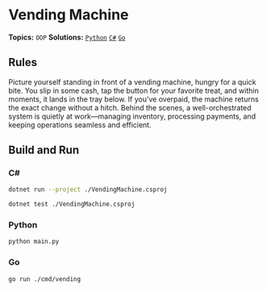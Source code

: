 # Vending Machine

**Topics:** `OOP`
**Solutions:** [`Python`](../../src/python/oop/VendingMachine) [`C#`](../../src/csharp/oop/VendingMachine) [`Go`](../../src/go/oop/VendingMachine)

## Rules

Picture yourself standing in front of a vending machine, hungry for a quick bite. You slip in some cash, tap the button for your favorite treat, and within moments, it lands in the tray below. If you’ve overpaid, the machine returns the exact change without a hitch. Behind the scenes, a well-orchestrated system is quietly at work—managing inventory, processing payments, and keeping operations seamless and efficient.

## Build and Run

### C#

``` bash
dotnet run --project ./VendingMachine.csproj
```

``` bash
dotnet test ./VendingMachine.csproj
```

### Python

``` bash
python main.py
```

### Go

``` bash
go run ./cmd/vending
```
